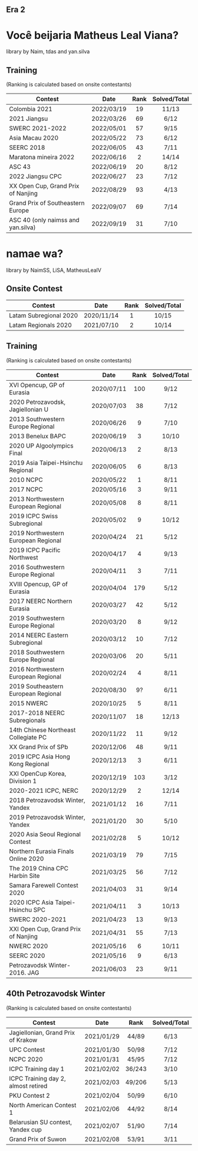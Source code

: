 ## Era 2
Você beijaria Matheus Leal Viana?
================
library by Naim, tdas and yan.silva

## Training
(Ranking is calculated based on onsite contestants)

| Contest                               | Date          | Rank | Solved/Total |
|---------------------------------------|:-------------:|:----:|:------------:|
| Colombia 2021                         | 2022/03/19    |  19  |    11/13     |
| 2021 Jiangsu                          | 2022/03/26    |  69  |     6/12     |
| SWERC 2021-2022                       | 2022/05/01    |  57  |     9/15     |
| Asia Macau 2020                       | 2022/05/22    |  73  |     6/12     |
| SEERC 2018                            | 2022/06/05    |  43  |     7/11     |
| Maratona mineira 2022                 | 2022/06/16    |  2   |     14/14    |
| ASC 43                                | 2022/06/19    |  20  |     8/12     |
| 2022 Jiangsu CPC                      | 2022/06/27    |  23  |     7/12     |
| XX Open Cup, Grand Prix of Nanjing    | 2022/08/29    |  93  |     4/13     |
| Grand Prix of Southeastern Europe     | 2022/09/07    |  69  |     7/14     |
| ASC 40 (only naimss and yan.silva)    | 2022/09/19    |  31  |     7/10     |



namae wa?
================

library by NaimSS, LiSA, MatheusLealV
## Onsite Contest
| Contest                     | Date          | Rank | Solved/Total |
|-----------------------------|:-------------:|:----:|:------------:|
| Latam Subregional 2020      | 2020/11/14    |   1  |     10/15    |
| Latam Regionals 2020        | 2021/07/10    |   2  |     10/14    |


## Training
(Ranking is calculated based on onsite contestants)

| Contest                               | Date          | Rank | Solved/Total |
|---------------------------------------|:-------------:|:----:|:------------:|
| XVI Opencup, GP of Eurasia            | 2020/07/11    |  100 |     9/12     |
| 2020 Petrozavodsk, Jagiellonian U     | 2020/07/03    |  38  |     7/12     |
| 2013 Southwestern Europe Regional     | 2020/06/26    |  9   |     7/10     |
| 2013 Benelux BAPC                     | 2020/06/19    |  3   |     10/10    |
| 2020 UP Algoolympics Final            | 2020/06/13    |  2   |     8/13     |
| 2019 Asia Taipei-Hsinchu Regional     | 2020/06/05    |  6   |     8/13     |
| 2010 NCPC                             | 2020/05/22    |  1   |     8/11     |
| 2017 NCPC                             | 2020/05/16    |  3   |     9/11     |
| 2013 Northwestern European Regional   | 2020/05/08    |  8   |     8/11     |
| 2019 ICPC Swiss Subregional           | 2020/05/02    |  9   |     10/12    |
| 2019 Northwestern European Regional   | 2020/04/24    |  21  |     5/12     |
| 2019 ICPC Pacific Northwest           | 2020/04/17    |  4   |     9/13     |
| 2016 Southwestern Europe Regional     | 2020/04/11    |  3   |     7/11     |
| XVIII Opencup, GP of Eurasia          | 2020/04/04    |  179 |     5/12     |
| 2017 NEERC Northern Eurasia           | 2020/03/27    |  42  |     5/12     |
| 2019 Southwestern Europe Regional     | 2020/03/20    |  8   |     9/12     |
| 2014 NEERC Eastern Subregional        | 2020/03/12    |  10  |     7/12     |
| 2018 Southwestern Europe Regional     | 2020/03/06    |  20  |     5/11     |
| 2016 Northwestern European Regional   | 2020/02/24    |  4   |     8/11     |
| 2019 Southeastern European Regional   | 2020/08/30    |  9?  |     6/11     |
| 2015 NWERC                            | 2020/10/25    |  5   |     8/11     |
| 2017-2018 NEERC Subregionals          | 2020/11/07    |  18  |     12/13    |
| 14th Chinese Northeast Collegiate PC  | 2020/11/22    |  11  |     9/12     |
| XX Grand Prix of SPb                  | 2020/12/06    |  48  |     9/11     |
| 2019 ICPC Asia Hong Kong Regional     | 2020/12/13    |  3   |     6/11     |
| XXI OpenCup Korea, Division 1         | 2020/12/19    |  103 |     3/12     |
| 2020-2021 ICPC, NERC                  | 2020/12/29    |  2   |     12/14    |
| 2018 Petrozavodsk Winter, Yandex      | 2021/01/12    |  16  |     7/11     |
| 2019 Petrozavodsk Winter, Yandex      | 2021/01/20    |  30  |     5/10     |
| 2020 Asia Seoul Regional Contest      | 2021/02/28    |  5   |     10/12    |
| Northern Eurasia Finals Online 2020   | 2021/03/19    |  79  |     7/15     |
| The 2019 China CPC Harbin Site        | 2021/03/25    |  56  |     7/12     |
|Samara Farewell Contest 2020           | 2021/04/03    |  31  |     9/14     |
|2020 ICPC Asia Taipei-Hsinchu SPC      | 2021/04/11    |  3   |     10/13    |
| SWERC 2020-2021                       | 2021/04/23    |  13  |     9/13     |                         
| XXI Open Cup, Grand Prix of Nanjing   | 2021/04/31    |  55  |     7/13     |
| NWERC 2020                            | 2021/05/16    |  6   |     10/11    |
| SEERC 2020                            | 2021/05/16    |  9   |      6/13    |
| Petrozavodsk Winter-2016. JAG         | 2021/06/03    |  23  |      9/11    |

## 40th Petrozavodsk Winter
(Ranking is calculated based on onsite contestants)

| Contest                               | Date          | Rank | Solved/Total |
|---------------------------------------|:-------------:|:----:|:------------:|
| Jagiellonian, Grand Prix of Krakow    | 2021/01/29    |44/89 |     6/13     |
| UPC Contest                           | 2021/01/30    |50/98 |     7/12     |
| NCPC 2020                             | 2021/01/31    |45/95 |     7/12     |
| ICPC Training day 1                   | 2021/02/02    |36/243|     3/10     |
| ICPC Training day 2, almost retired   | 2021/02/03    |49/206|     5/13     |
| PKU Contest 2                         | 2021/02/04    |50/99 |     6/10     |
| North American Contest 1              | 2021/02/06    |44/92 |     8/14     |
| Belarusian SU contest, Yandex cup     | 2021/02/07    |51/90 |     7/14     |
| Grand Prix of Suwon                   | 2021/02/08    |53/91 |     3/11     |



